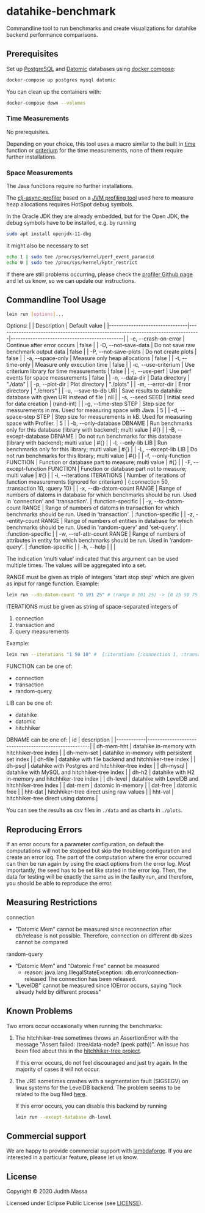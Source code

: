 # datahike-benchmark
Commandline tool to run benchmarks and create visualizations for datahike backend performance comparisons.

## Prerequisites

Set up [PostgreSQL](https://www.postgresql.org/) and [Datomic](https://www.datomic.com/) databases using [docker compose](https://docs.docker.com/compose/):
``` bash
docker-compose up postgres mysql datomic
```

You can clean up the containers with:
``` bash
docker-compose down --volumes
```

### Time Measurements

No prerequisites.

Depending on your choice, this tool uses a macro similar to the built in [time](https://clojuredocs.org/clojure.core/time) function or [criterium](https://github.com/hugoduncan/criterium) for the time measurements, none of them require further installations.

### Space Measurements

The Java functions require no further installations.

The [clj-async-profiler](https://github.com/clojure-goes-fast/clj-async-profiler) based on a [JVM profiling tool](https://github.com/jvm-profiling-tools/async-profiler) used here to measure heap allocations requires HotSpot debug symbols. 

In the Oracle JDK they are already embedded, but for the Open JDK, the debug symbols have to be installed, e.g. by running

``` bash
sudo apt install openjdk-11-dbg
```

It might also be necessary to set
``` bash
echo 1 | sudo tee /proc/sys/kernel/perf_event_paranoid
echo 0 | sudo tee /proc/sys/kernel/kptr_restrict
```

If there are still problems occurring, please check the [profiler Github page](https://github.com/clojure-goes-fast/clj-async-profiler) and let us know, so we can update our instructions.


## Commandline Tool Usage 

``` bash
lein run [options]... 
```

Options:
 |                                | Description                                                                      | Default value                                |
 |--------------------------------|----------------------------------------------------------------------------------|----------------------------------------------|
 | -e, --crash-on-error           | Continue after error occurs                                                      | false                                        |
 | -D, --not-save-data            | Do not save raw benchmark output data                                            | false                                        |
 | -P, --not-save-plots           | Do not create plots                                                              | false                                        |
 | -a, --space-only               | Measure only heap allocations                                                    | false                                        |
 | -t, --time-only                | Measure only execution time                                                      | false                                        |
 | -c, --use-criterium            | Use criterium library for time measurements                                      | false                                        |
 | -j, --use-perf                 | Use perf events for space measurements                                           | false                                        |
 | -n, --data-dir                 | Data directory                                                                   | "./data"                                     |
 | -p, --plot-dir                 | Plot directory                                                                   | "./plots"                                    |
 | -m, --error-dir                | Error directory                                                                  | "./errors"                                   |
 | -u, --save-to-db URI           | Save results to datahike database with given URI instead of file                 | nil                                          |
 | -s, --seed SEED                | Initial seed for data creation                                                   | (rand-int)                                   |
 | -g, --time-step STEP           | Step size for measurements in ms. Used for measuring space with Java.            | 5                                            |
 | -d, --space-step STEP          | Step size for measurements in kB. Used for measuring space with Profiler.        | 5                                            |
 | -b, --only-database DBNAME     | Run benchmarks only for this database (library with backend); multi value        | #{}                                          |
 | -B, --except-database DBNAME   | Do not run benchmarks for this database (library with backend); multi value      | #{}                                          |
 | -l, --only-lib LIB             | Run benchmarks only for this library; multi value                                | #{}                                          |
 | -L, --except-lib LIB           | Do not run benchmarks for this library; multi value                              | #{}                                          |
 | -f, --only-function FUNCTION   | Function or database part to measure; multi value                                | #{}                                          |
 | -F, --except-function FUNCTION | Function or database part not to measure; multi value                            | #{}                                          |
 | -i, --iterations ITERATIONS    | Number of iterations of function measurements (ignored for criterium)            | {:connection 50, :transaction 10, :query 10} |
 | -x, --db-datom-count RANGE     | Range of numbers of datoms in database for which benchmarks should be run. Used in 'connection' and 'transaction'.   | :function-specific |
 | -y, --tx-datom-count RANGE     | Range of numbers of datoms in transaction for which benchmarks should be run. Used in 'transaction'.                 | :function-specific |
 | -z, --entity-count RANGE       | Range of numbers of entities in database for which benchmarks should be run. Used in 'random-query' and 'set-query'. | :function-specific |
 | -w, --ref-attr-count RANGE     | Range of numbers of attributes in entity for which benchmarks should be run. Used in 'random-query'.                 | :function-specific |
 | -h, --help                     |                                                                                   |                                             |

The indication 'multi value' indicated that this argument can be used multiple times. The values will be aggregated into a set. 

RANGE must be given as triple of integers 'start stop step' which are given as input for range function.
Example: 
``` bash
lein run --db-datom-count "0 101 25" # (range 0 101 25) -> [0 25 50 75 100]
```

ITERATIONS must be given as string of space-separated integers of 
  1. connection 
  2. transaction and 
  3. query measurements
  
Example: 
``` bash
lein run --iterations "1 50 10" #  {:iterations {:connection 1, :transaction 50, :query 10}}
```

FUNCTION can be one of: 
- connection 
- transaction 
- random-query

LIB can be one of: 
- datahike 
- datomic 
- hitchhiker

DBNAME can be one of:
 | id         | description                                          |
 |------------|------------------------------------------------------|
 | dh-mem-hht | datahike in-memory with hitchhiker-tree index        | 
 | dh-mem-set | datahike in-memory with persistent set index         |
 | dh-file    | datahike with file backend and hitchhiker-tree index |
 | dh-psql    | datahike with Postgres and hitchhiker-tree index     |
 | dh-mysql   | datahike with MySQL and hitchhiker-tree index        |
 | dh-h2      | datahike with H2 in-memory and hitchhiker-tree index |
 | dh-level   | datahike with LevelDB and hitchhiker-tree index      |
 | dat-mem    | datomic in-memory                                    |
 | dat-free   | datomic free                                         |
 | hht-dat    | hitchhiker-tree direct using raw values              |
 | hht-val    | hitchhiker-tree direct using datoms                  |

You can see the results as csv files in `./data` and as charts in `./plots`.

## Reproducing Errors

If an error occurs for a parameter configuration, on default the computations will not be stopped but skip the troubling configuration and create an error log.
The part of the computation where the error occurred can then be run again by using the exact options from the error log.
Most importantly, the seed has to be set like stated in the error log. Then, the data for testing will be exactly the same as in the faulty run, and therefore, you should be able to reproduce the error.


## Measuring Restrictions

connection
- "Datomic Mem" cannot be measured since reconnection after db/release is not possible. Therefore, connection on different db sizes cannot be compared

random-query
- "Datomic Mem" and "Datomic Free" cannot be measured
   - reason: java.lang.IllegalStateException: :db.error/connection-released The connection has been released.
- "LevelDB" cannot be measured since IOError occurs, saying "lock already held by different process" 

## Known Problems

Two errors occur occasionally when running the benchmarks:

1. The hitchhiker-tree sometimes throws an AssertionError with the message "Assert failed: (tree/data-node? (peek path))". An issue has been filed about this in the [hitchhiker-tree project](https://github.com/replikativ/hitchhiker-tree/issues/11). 

   If this error occurs, do not feel discouraged and just try again. In the majority of cases it will not occur.

2. The JRE sometimes crashes with a segmentation fault (SIGSEGV) on linux systems for the LevelDB backend. The problem seems to be related to the bug filed [here](https://issues.apache.org/jira/browse/YARN-5546). 
   
   If this error occurs, you can disable this backend by running 
   
   ``` bash
   lein run --except-database dh-level
   ```


## Commercial support

We are happy to provide commercial support with
[lambdaforge](https://lambdaforge.io). If you are interested in a particular
feature, please let us know.

## License

Copyright © 2020 Judith Massa

Licensed under Eclipse Public License (see [LICENSE](LICENSE)).
